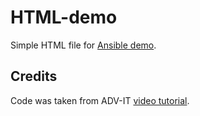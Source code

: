 # HTML-demo
Simple HTML file for [Ansible demo](https://github.com/Palchezzawr/ansible-demo).
## Credits
Code was taken from ADV-IT [video tutorial](https://youtu.be/-vuZdaMdX4I).
